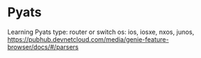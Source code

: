 # Pyats
Learning Pyats
type: router or switch
os: ios, iosxe, nxos, junos, 
   https://pubhub.devnetcloud.com/media/genie-feature-browser/docs/#/parsers

